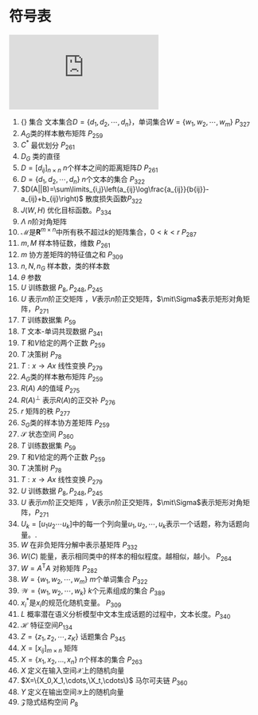 # 符号表
![Hits](https://www.smirkcao.info/hit_gits/Lihang/symbol_index.md)

1. $\{\}$ 集合 文本集合$D=\{d_1,d_2,\cdots,d_n\}$，单词集合$W=\{w_1,w_2,\cdots,w_m\}$ $P_{327}$
1. $A_G$类的样本散布矩阵 $P_{259}$
1. $C^*$ 最优划分 $P_{261}$
1. $D_G$ 类的直径
1. $D=[d_{ij}]_{n \times n}$ $n$个样本之间的距离矩阵$D$ $P_{261}$
1. $D=\{d_1,d_2,\cdots,d_n\}$ $n$个文本的集合 $P_{322}$
1. $D(A||B)=\sum\limits_{i,j}\left(a_{ij}\log\frac{a_{ij}}{b{ij}}-a_{ij}+b_{ij}\right)$ 散度损失函数$P_{322}$
1. $J(W,H)$ 优化目标函数。$P_{334}$
1. $\Lambda$ $n$阶对角矩阵
1. $\mathcal{M}$是$\mathbf{R}^{m\times n}$中所有秩不超过$k$的矩阵集合，$0<k<r$ $P_{287}$
1. $m, M$ 样本特征数，维数 $P_{261}$
1. $m$ 协方差矩阵的特征值之和 $P_{309}$
1. $n,N,n_G$ 样本数，类的样本数
1. $\theta$ 参数
1. $U$ 训练数据  $P_8, P_{248}, P_{245}$
1. $U$ 表示$m$阶正交矩阵 ，$V$表示$n$阶正交矩阵，$\mit\Sigma$表示矩形对角矩阵，$P_{271}$
1. $T$ 训练数据集 $P_{59}$
1. $T$ 文本-单词共现数据 $P_{341}$
1. $T$ 和$V$给定的两个正数 $P_{259}$
1. $T$ 决策树 $P_{78}$
1. $T:x\rightarrow Ax$ 线性变换 $P_{279}$
1. $A_G$类的样本散布矩阵 $P_{259}$
1. $R(A)$ $A$的值域 $P_{275}$
1. $R(A)^\bot$ 表示$R(A)$的正交补 $P_{276}$
1. $r$ 矩阵的秩 $P_{277}$
1. $S_G$类的样本协方差矩阵 $P_{259}$
1. $\mathcal{S}$ 状态空间 $P_{360}$
1. $T$ 训练数据集 $P_{59}$
1. $T$ 和$V$给定的两个正数 $P_{259}$
1. $T$ 决策树 $P_{78}$
1. $T:x\rightarrow Ax$ 线性变换 $P_{279}$
1. $U$ 训练数据  $P_8, P_{248}, P_{245}$
1. $U$ 表示$m$阶正交矩阵 ，$V$表示$n$阶正交矩阵，$\mit\Sigma$表示矩形对角矩阵，$P_{271}$
1. $U_k=[u_1 u_2 \cdots u_k]$中的每一个列向量$u_1, u_2, \cdots, u_k$表示一个话题，称为话题向量。.
1. $W$ 在非负矩阵分解中表示基矩阵 $P_{332}$
1. $W(C)$ 能量，表示相同类中的样本的相似程度。越相似，越小。 $P_{264}$
1. $W=A^\mathrm TA$ 对称矩阵 $P_{282}$
1. $W=\{w_1,w_2,\cdots, w_m\}$ $m$个单词集合 $P_{322}$
1. $\mathcal{W}=\{w_1,w_2,\cdots, w_k\}$ $k$个元素组成的集合 $P_{389}$
1. $x_i^*$是$x_i$的规范化随机变量。 $P_{309}$
1. $L$ 概率潜在语义分析模型中文本生成话题的过程中，文本长度。$P_{340}$
1. $\mathcal{H}$ 特征空间$P_{134}$
1. $Z=\{z_1, z_2,\cdots, z_K\}$ 话题集合 $P_{345}$
1. $X=[x_{ij}]_{m\times n}$ 矩阵
1. $X=\{x_1, x_2, \dots ,x_n\}$ $n$个样本的集合 $P_{263}$
1. $X$ 定义在输入空间$\mathcal X$上的随机向量
1. $X=\{X_0,X_1,\cdots,\X_t,\cdots\}$ 马尔可夫链 $P_{360}$
1. $Y$ 定义在输出空间$\mathcal Y$上的随机向量
1. $\mathcal{Z}$隐式结构空间 $P_8$
